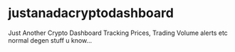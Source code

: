 # justanadacryptodashboard
Just Another Crypto Dashboard Tracking Prices, Trading Volume alerts etc normal degen stuff u know...
